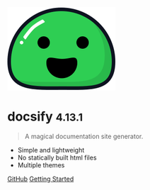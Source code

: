 ![logo](_media/icon.svg)

# docsify <small>4.13.1</small>

> A magical documentation site generator.

- Simple and lightweight
- No statically built html files
- Multiple themes

[GitHub](https://github.com/docsifyjs/docsify/)
[Getting Started](readme)